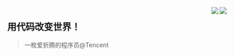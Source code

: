 <!-- <img align="right" src="https://github-readme-stats.vercel.app/api?username=weijiyang&count_private=true&show_icons=true&icon_color=718096&text_color=718096&bg_color=ffffff&hide_title=true" /> -->
<img align="right" src="https://gd-hbimg.huaban.com/8716b016eea187c3f9901a1b0a298f46e8c27477142fb-EZeae8_fw1200"/>
<img align="right" src="https://gd-hbimg.huaban.com/8716b016eea187c3f9901a1b0a298f46e8c27477142fb-EZeae8_fw1200"/>

## 用代码改变世界！
> 一枚爱折腾的程序员@Tencent
